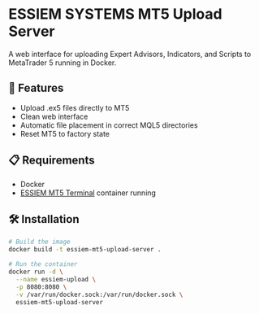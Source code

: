 # ESSIEM SYSTEMS MT5 Upload Server

A web interface for uploading Expert Advisors, Indicators, and Scripts to MetaTrader 5 running in Docker.

## 🚀 Features

- Upload .ex5 files directly to MT5
- Clean web interface
- Automatic file placement in correct MQL5 directories
- Reset MT5 to factory state

## 📋 Requirements

- Docker
- [ESSIEM MT5 Terminal](https://github.com/ESSIEM1/essiem-mt5) container running

## 🛠 Installation

```bash
# Build the image
docker build -t essiem-mt5-upload-server .

# Run the container
docker run -d \
  --name essiem-upload \
  -p 8080:8080 \
  -v /var/run/docker.sock:/var/run/docker.sock \
  essiem-mt5-upload-server
